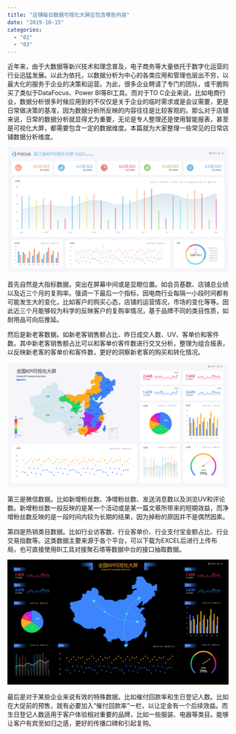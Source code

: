 ```yaml
---
title: "店铺每日数据可视化大屏应包含哪些内容"
date: "2019-10-15"
categories: 
  - "02"
  - "03"
---
```


近年来，由于大数据等新兴技术和理念普及，电子商务等大量依托于数字化运营的行业迅猛发展。以此为依托，以数据分析为中心的各类应用和管理也层出不穷，以最大化的服务于企业的决策和运营。为此，很多企业聘请了专门的团队，或干脆购买了类似于DataFocus、Power BI等BI工具。而对于TO C企业来说，比如电商行业，数据分析很多时候应用到的不仅仅是关于企业的临时需求或是会议需要，更是日常做决策的基准，因为数据分析所反映的内容往往是比较客观的。那么对于店铺来说，日常的数据分析就显得尤为重要，无论是专人整理还是使用智能报表，甚至是可视化大屏，都需要包含一定的数据维度。本篇就为大家整理一些常见的日常店铺数据分析维度。

![](images/图表优化-02-1.png)

首先自然是大指标数据，突出在屏幕中间或是显眼位置。如会员基数、店铺总业绩以及近三个月的复购率。强调一下最后一个指标，因电商行业每隔一小段时间都有可能发生大的变化，比如客户的购买心态，店铺的运营情况，市场的变化等等。因此近三个月能够较为科学的反映客户的复购率情况，基于品牌不同的类目性质，如耐用品可向后推延。

然后是新老客数据。如新老客销售额占比、昨日成交人数、UV、客单价和客件数。其中新老客销售额占比可以和客单价客件数进行交叉分析，整理为组合报表，以反映新老客的客单价和客件数，更好的洞察新老客的购买和转化情况。

![](images/图表优化-06.png)

第三是微信数据。比如新增粉丝数、净增粉丝数、发送消息数以及浏览UV和评论数。新增粉丝数一般反映的是某一个活动或是某一篇文章所带来的短期效益，而净增粉丝数反映的是一段时间内较为长期的结果，因为掉粉的原因并不是偶然因素。

第四是热销类目数据。比如行业访客数、行业客单价、行业支付宝金额占比、行业交易指数等。这类数据主要来源于各个平台，可以下载为EXCEL后进行上传布局，也可直接使用BI工具对接聚石塔等数据中台的接口抽取数据。

![](images/图表优化-09.png)

最后是对于某些企业来说有效的特殊数据。比如催付回款率和生日登记人数。比如在大促前的预售，就有必要加入“催付回款率”一栏，以让定金有一个后续效益。而生日登记人数适用于客户体验相对重要的品牌，比如一些服装、电器等类目。能够让客户有宾至如归之感，更好的传播口碑和引起复购。
